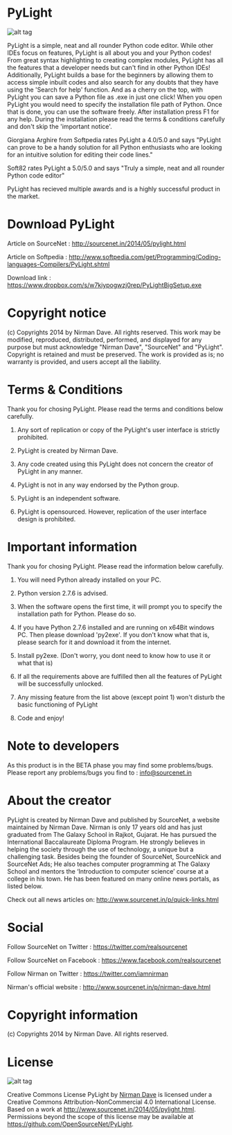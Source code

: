 PyLight
=======

![alt tag](http://4.bp.blogspot.com/-Q-1AWnqiEN8/U2Z3hLDD_yI/AAAAAAAAAT0/qbPbXOWH0d4/s1600/PyLight+Full.JPG)

PyLight is a simple, neat and all rounder Python code editor. While other IDEs focus on features, PyLight is all about you and your Python codes! From great syntax highlighting to creating complex modules, PyLight has all the features that a developer needs but can't find in other Python IDEs!
Additionally, PyLight builds a base for the beginners by allowing them to access simple inbuilt codes and also search for any doubts that they have using the 'Search for help' function.
And as a cherry on the top, with PyLight you can save a Python file as .exe in just one click!
When you open PyLight you would need to specify the installation file path of Python. Once that is done, you can use the software freely. After installation press F1 for any help.
During the installation please read the terms & conditions carefully and don't skip the 'important notice'.

Giorgiana Arghire from Softpedia rates PyLight a 4.0/5.0 and says "PyLight can prove to be a handy solution for all Python enthusiasts who are looking for an intuitive solution for editing their code lines."

Soft82 rates PyLight a 5.0/5.0 and says "Truly a simple, neat and all rounder Python code editor"

PyLight has recieved multiple awards and is a highly successful product in the market.

Download PyLight
=======
Article on SourceNet : http://sourcenet.in/2014/05/pylight.html

Article on Softpedia : http://www.softpedia.com/get/Programming/Coding-languages-Compilers/PyLight.shtml

Download link : https://www.dropbox.com/s/w7kiypogwzj0rep/PyLightBigSetup.exe

Copyright notice
=======
(c) Copyrights 2014 by Nirman Dave. All rights reserved.
This work may be modified, reproduced, distributed, performed, and displayed for any purpose
but must acknowledge "Nirman Dave", "SourceNet" and "PyLight". Copyright is retained
and must be preserved. The work is provided as is; no warranty is provided, and users accept all
the liability.

Terms & Conditions
=======
Thank you for chosing PyLight.
Please read the terms and conditions below carefully.

1) Any sort of replication or copy of the PyLight's user interface is strictly prohibited.

2) PyLight is created by Nirman Dave.

3) Any code created using this PyLight does not concern the creator of PyLight in any manner.

4) PyLight is not in any way endorsed by the Python group.

5) PyLight is an independent software.

6) PyLight is opensourced. However, replication of the user interface design is prohibited.

Important information
=======
Thank you for chosing PyLight.
Please read the information below carefully.
1) You will need Python already installed on your PC.

2) Python version 2.7.6 is advised.

3) When the software opens the first time, it will prompt you to specify the installation path for Python. Please do so.

4) If you have Python 2.7.6 installed and are running on x64Bit windows PC. Then please download 'py2exe'. If you don't know what that is, please search for it and download it from the internet.

5) Install py2exe. (Don't worry, you dont need to know how to use it or what that is)

6) If all the requirements above are fulfilled then all the features of PyLight will be successfully unlocked.

7) Any missing feature from the list above (except point 1) won't disturb the basic functioning of PyLight

8) Code and enjoy!

Note to developers
=======
As this product is in the BETA phase you may find some problems/bugs.
Please report any problems/bugs you find to : info@sourcenet.in

About the creator
=======
PyLight is created by Nirman Dave and published by SourceNet, a website maintained by Nirman Dave.
Nirman is only 17 years old and has just graduated from The Galaxy School in Rajkot, Gujarat. He has pursued the International Baccalaureate Diploma Program. He strongly believes in helping the society through the use of technology, a unique but a challenging task. Besides being the founder of SourceNet, SourceNick and SourceNet Ads; He also teaches computer programming at The Galaxy School and mentors the ‘Introduction to computer science’ course at a college in his town.
He has been featured on many online news portals, as listed below.

Check out all news articles on: http://www.sourcenet.in/p/quick-links.html

Social
=======
Follow SourceNet on Twitter : https://twitter.com/realsourcenet

Follow SourceNet on Facebook : https://www.facebook.com/realsourcenet

Follow Nirman on Twitter : https://twitter.com/iamnirman

Nirman's official website : http://www.sourcenet.in/p/nirman-dave.html

Copyright information
=======
(c) Copyrights 2014 by Nirman Dave. All rights reserved.

License
=======

![alt tag](https://i.creativecommons.org/l/by-nc/4.0/88x31.png)

Creative Commons License
PyLight by <a href="http://www.nirmandave.com">Nirman Dave</a> is licensed under a Creative Commons Attribution-NonCommercial 4.0 International License.
Based on a work at http://www.sourcenet.in/2014/05/pylight.html.
Permissions beyond the scope of this license may be available at https://github.com/OpenSourceNet/PyLight.
